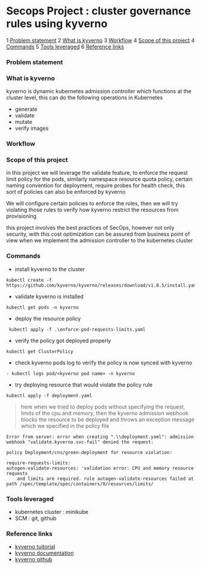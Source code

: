 # Secops Project :  cluster governance rules using kyverno

1 [Problem statement]()
2 [What is kyverno]()
3 [Workflow](https://github.com/kishalayb18/DevOps/blob/feature/kubernetes/k8s-deployment/kyverno/kyverno.md#Workflow)
4 [Scope of this project]()
4 [Commands](https://github.com/kishalayb18/DevOps/blob/feature/kubernetes/k8s-deployment/kyverno/kyverno.md#Commands)
5 [Tools leveraged]()
6 [Reference links]()

### Problem statement

### What is kyverno
kyverno is dynamic kubernetes admission controller which functions at the cluster level, this can do the following operations in Kubernetes
- generate
- validate
- mutate
- verify images

### Workflow

### Scope of this project
in this project we will leverage the validate feature, to enforce the request limit policy for the pods, similarly namespace resource quota policy, certain naming convention for deployment, require probes for health check, this sort of policies can also be enforced by kyverno

We will configure certain policies to enforce the rules, then we will try violating those rules to verify how kyverno restrict the resources from provisioning

this project involves the best practices of SecOps, however not only security, with this cost optimization can be assured from business point of view when we implement the admission controller to the kubernetes cluster

### Commands
- install kyverno to the cluster 
```
kubectl create -f https://github.com/kyverno/kyverno/releases/download/v1.8.5/install.yaml
```
- validate kyverno is installed
```
kubectl get pods -n kyverno
```
- deploy the resource policy
```
 kubectl apply -f .\enforce-pod-requests-limits.yaml
```
- verify the policy got deployed properly
```
kubectl get ClusterPolicy
```
- check kyverno pods log to verify the policy is now synced with kyverno
```
- kubectl logs pod/<kyverno pod name> -n kyverno
```
- try deploying resource that would violate the policy rule
```
kubectl apply -f deployment.yaml
```
> here when we tried to deploy pods without specifying the request, limits of the cpu and memory, then the kyverno admission webhook blocks the resource to be deployed and throws an exception message which we specified in the policy file

    Error from server: error when creating ".\\deployment.yaml": admission webhook "validate.kyverno.svc-fail" denied the request:

    policy Deployment/cns/green-deployment for resource violation:

    require-requests-limits:
    autogen-validate-resources: 'validation error: CPU and memory resource requests
        and limits are required. rule autogen-validate-resources failed at path /spec/template/spec/containers/0/resources/limits/


### Tools leveraged
- kubernetes cluster : minikube
- SCM : git, github

### Reference links
- [kyverno tuitorial](https://www.youtube.com/watch?v=5ihkMblumD0)
- [kyverno documentation]( https://kyverno.io/docs/kyverno-policies/)
- [kyverno github](https://github.com/kyverno/kyverno)

